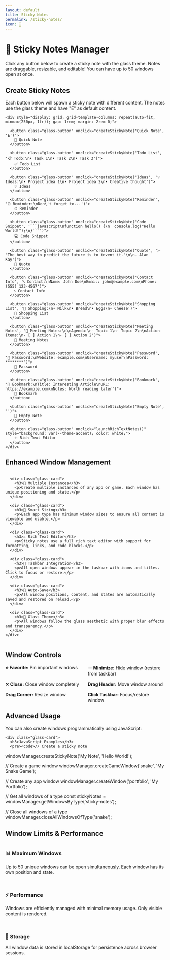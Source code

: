```yaml
---
layout: default
title: Sticky Notes
permalink: /sticky-notes/
icon: 📝
---
```


<div class="main-content">
  <div class="page-header">
    <h1>📝 Sticky Notes Manager</h1>
    <p>Click any button below to create a sticky note with the glass theme. Notes are draggable, resizable, and editable! You can have up to 50 windows open at once.</p>
  </div>

  <div class="glass-panel">
    <h2>Create Sticky Notes</h2>
    <p>Each button below will spawn a sticky note with different content. The notes use the glass theme and have "E" as default content.</p>
    
    <div style="display: grid; grid-template-columns: repeat(auto-fit, minmax(250px, 1fr)); gap: 1rem; margin: 2rem 0;">
      
      <button class="glass-button" onclick="createStickyNote('Quick Note', 'E')">
        📝 Quick Note
      </button>
      
      <button class="glass-button" onclick="createStickyNote('Todo List', '📋 Todo:\n• Task 1\n• Task 2\n• Task 3')">
        ✅ Todo List
      </button>
      
      <button class="glass-button" onclick="createStickyNote('Ideas', '💡 Ideas:\n• Project idea 1\n• Project idea 2\n• Creative thought')">
        💡 Ideas
      </button>
      
      <button class="glass-button" onclick="createStickyNote('Reminder', '⏰ Reminder:\nDon\'t forget to...')">
        ⏰ Reminder
      </button>
      
      <button class="glass-button" onclick="createStickyNote('Code Snippet', '```javascript\nfunction hello() {\n  console.log("Hello World!");\n}```')">
        💻 Code Snippet
      </button>
      
      <button class="glass-button" onclick="createStickyNote('Quote', '> "The best way to predict the future is to invent it."\n\n- Alan Kay')">
        💬 Quote
      </button>
      
      <button class="glass-button" onclick="createStickyNote('Contact Info', '📞 Contact:\nName: John Doe\nEmail: john@example.com\nPhone: (555) 123-4567')">
        📞 Contact Info
      </button>
      
      <button class="glass-button" onclick="createStickyNote('Shopping List', '🛒 Shopping:\n• Milk\n• Bread\n• Eggs\n• Cheese')">
        🛒 Shopping List
      </button>
      
      <button class="glass-button" onclick="createStickyNote('Meeting Notes', '📅 Meeting Notes:\n\nAgenda:\n- Topic 1\n- Topic 2\n\nAction Items:\n- [ ] Action 1\n- [ ] Action 2')">
        📅 Meeting Notes
      </button>
      
      <button class="glass-button" onclick="createStickyNote('Password', '🔐 Password:\nWebsite: example.com\nUsername: myuser\nPassword: ********')">
        🔐 Password
      </button>
      
      <button class="glass-button" onclick="createStickyNote('Bookmark', '🔖 Bookmark:\nTitle: Interesting Article\nURL: https://example.com\nNotes: Worth reading later')">
        🔖 Bookmark
      </button>
      
      <button class="glass-button" onclick="createStickyNote('Empty Note', '')">
        📄 Empty Note
      </button>
      
      <button class="glass-button" onclick="launchRichTextNotes()" style="background: var(--theme-accent); color: white;">
        ✨ Rich Text Editor
      </button>
    </div>
  </div>

  <!-- Sticky Notes Container -->
  <div class="sticky-notes-container" style="position: fixed; top: 0; left: 0; width: 100%; height: 100%; pointer-events: none; z-index: 1000;">
    <!-- Notes will be spawned here with pointer-events: auto -->
  </div>

  <div class="glass-panel">
    <h2>Enhanced Window Management</h2>
    <div style="display: grid; grid-template-columns: repeat(auto-fit, minmax(300px, 1fr)); gap: 1.5rem;">
      
      <div class="glass-card">
        <h3>🎯 Multiple Instances</h3>
        <p>Create multiple instances of any app or game. Each window has unique positioning and state.</p>
      </div>
      
      <div class="glass-card">
        <h3>📏 Smart Sizing</h3>
        <p>Each app type has minimum window sizes to ensure all content is viewable and usable.</p>
      </div>
      
      <div class="glass-card">
        <h3>✏️ Rich Text Editor</h3>
        <p>Sticky notes use a full rich text editor with support for formatting, links, and code blocks.</p>
      </div>
      
      <div class="glass-card">
        <h3>📌 Taskbar Integration</h3>
        <p>All open windows appear in the taskbar with icons and titles. Click to focus or restore.</p>
      </div>
      
      <div class="glass-card">
        <h3>💾 Auto-Save</h3>
        <p>All window positions, content, and states are automatically saved and restored on reload.</p>
      </div>
      
      <div class="glass-card">
        <h3>🎨 Glass Theme</h3>
        <p>All windows follow the glass aesthetic with proper blur effects and transparency.</p>
      </div>
    </div>
  </div>

  <div class="glass-panel">
    <h2>Window Controls</h2>
    <div style="display: grid; grid-template-columns: repeat(auto-fit, minmax(200px, 1fr)); gap: 1rem;">
      <div><strong>⭐ Favorite:</strong> Pin important windows</div>
      <div><strong>－ Minimize:</strong> Hide window (restore from taskbar)</div>
      <div><strong>✕ Close:</strong> Close window completely</div>
      <div><strong>Drag Header:</strong> Move window around</div>
      <div><strong>Drag Corner:</strong> Resize window</div>
      <div><strong>Click Taskbar:</strong> Focus/restore window</div>
    </div>
  </div>

  <div class="glass-panel">
    <h2>Advanced Usage</h2>
    <p>You can also create windows programmatically using JavaScript:</p>
    
    <div class="glass-card">
      <h3>JavaScript Examples</h3>
      <pre><code>// Create a sticky note
windowManager.createStickyNote('My Note', 'Hello World!');

// Create a game window
windowManager.createGameWindow('snake', 'My Snake Game');

// Create any app window
windowManager.createWindow('portfolio', 'My Portfolio');

// Get all windows of a type
const stickyNotes = windowManager.getWindowsByType('sticky-notes');

// Close all windows of a type
windowManager.closeAllWindowsOfType('snake');</code></pre>
    </div>
  </div>

  <div class="glass-panel">
    <h2>Window Limits & Performance</h2>
    <div style="display: grid; grid-template-columns: repeat(auto-fit, minmax(250px, 1fr)); gap: 1rem;">
      <div class="glass-card">
        <h3>📊 Maximum Windows</h3>
        <p>Up to 50 unique windows can be open simultaneously. Each window has its own position and state.</p>
      </div>
      <div class="glass-card">
        <h3>⚡ Performance</h3>
        <p>Windows are efficiently managed with minimal memory usage. Only visible content is rendered.</p>
      </div>
      <div class="glass-card">
        <h3>💾 Storage</h3>
        <p>All window data is stored in localStorage for persistence across browser sessions.</p>
      </div>
    </div>
  </div>

</div>

<script>
// Function to launch rich text notes app
function launchRichTextNotes() {
  if (window.stickyNotesApp) {
    window.stickyNotesApp.createNoteWindow();
  } else {
    console.error('Rich text notes app not available');
    alert('Rich text notes app is not available. Please refresh the page and try again.');
  }
}

// Additional demo functions
document.addEventListener('DOMContentLoaded', () => {
  // Create a welcome note on page load
  setTimeout(() => {
    createStickyNote('Welcome! 👋', 'Welcome to the Enhanced Sticky Notes demo!\n\nTry clicking the buttons above to create different types of notes.\n\nYou can:\n• Drag notes around\n• Resize them\n• Edit the content\n• Pin important ones\n• Have up to 50 windows open\n• See all windows in the taskbar\n\nEnjoy! 🎉');
  }, 1000);
  
  // Add some interactive demo buttons
  const demoButtons = document.querySelectorAll('.glass-button');
  demoButtons.forEach(button => {
    button.addEventListener('click', () => {
      // Add a subtle animation effect
      button.style.transform = 'scale(0.95)';
      setTimeout(() => {
        button.style.transform = '';
      }, 150);
    });
  });
  
  // Add window counter display
  const counter = document.createElement('div');
  counter.className = 'window-counter';
  counter.innerHTML = 'Windows: 0/50';
  document.body.appendChild(counter);
  
  // Update counter when windows change
  const updateCounter = () => {
    const count = Object.keys(windowManager.windows).length;
    counter.innerHTML = `Windows: ${count}/50`;
    
    if (count >= 45) {
      counter.classList.add('warning');
    } else if (count >= 50) {
      counter.classList.add('danger');
    } else {
      counter.classList.remove('warning', 'danger');
    }
  };
  
  // Monitor window changes
  const originalCreateWindow = windowManager.createWindow.bind(windowManager);
  windowManager.createWindow = function(...args) {
    const result = originalCreateWindow(...args);
    updateCounter();
    return result;
  };
  
  const originalCloseWindow = windowManager.closeWindow.bind(windowManager);
  windowManager.closeWindow = function(windowId) {
    originalCloseWindow(windowId);
    updateCounter();
  };
  
  // Initial counter update
  updateCounter();
});
</script> 